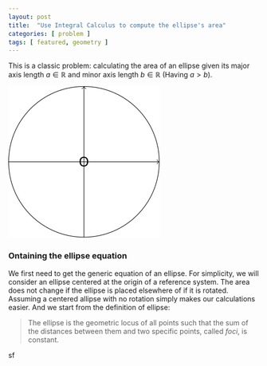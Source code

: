 ```yaml
---
layout: post
title:  "Use Integral Calculus to compute the ellipse's area"
categories: [ problem ]
tags: [ featured, geometry ]
---
```

This is a classic problem: calculating the area of an ellipse given its major axis length $a \in \mathbb{R}$ and minor axis length $b \in \mathbb{R}$ (Having $a > b$).

![This is an image](/assets/diagrams/images/ellipse.svg)

### Ontaining the ellipse equation
We first need to get the generic equation of an ellipse. For simplicity, we will consider an ellipse centered at the origin of a reference system. The area does not change if the ellipse is placed elsewhere of if it is rotated. Assuming a centered allipse with no rotation simply makes our calculations easier. And we start from the definition of ellipse:

> The ellipse is the geometric locus of all points such that the sum of the distances between them and two specific points, called _foci_, is constant.

sf